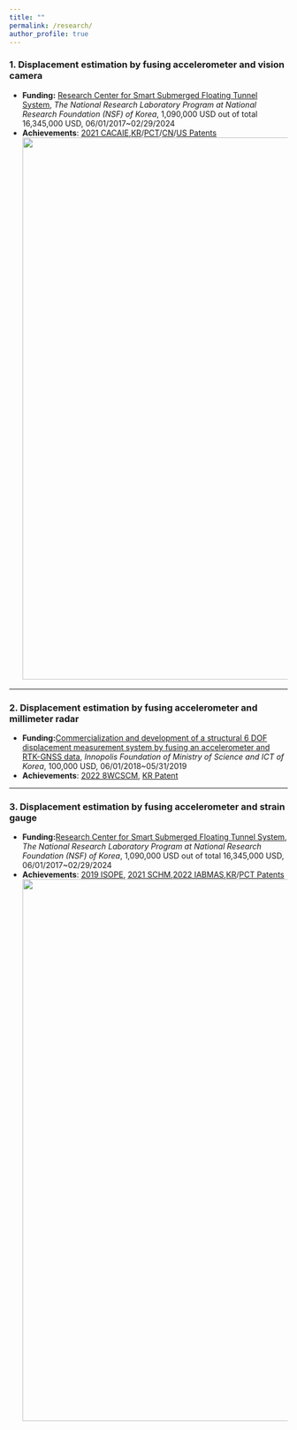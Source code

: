 ```yaml
---
title: ""
permalink: /research/
author_profile: true
---
```

### 1. Displacement estimation by fusing accelerometer and vision camera
* **Funding:** [Research Center for Smart Submerged Floating Tunnel System](http://www.src-erc.or.kr/sub/index.kin?mode=view&main=3&sub=9&main_no=101&no=42&page=1&ifwhat=&ifvalue=), *The National Research Laboratory Program at National Research Foundation (NSF) of Korea*, 1,090,000 USD out of total 16,345,000 USD, 06/01/2017~02/29/2024 
* **Achievements**: [2021 CACAIE](https://onlinelibrary.wiley.com/doi/abs/10.1111/mice.12767),[KR](http://www.src-erc.or.kr/sub/index.kin?mode=view&main=3&sub=9&main_no=101&no=42&page=1&ifwhat=&ifvalue=)/[PCT]()/[CN]()/[US Patents]()
   <img src="https://s4.ax1x.com/2022/01/15/7GXkHe.png" width="980">
---

### 2. Displacement estimation by fusing accelerometer and millimeter radar
* **Funding:**[Commercialization and development of a structural 6 DOF displacement measurement system by fusing an accelerometer and RTK-GNSS data](), *Innopolis Foundation of Ministry of Science and ICT of Korea*, 100,000 USD, 06/01/2018~05/31/2019
* **Achievements**: [2022 8WCSCM](), [KR Patent]()
---

### 3. Displacement estimation by fusing accelerometer and strain gauge
* **Funding:**[Research Center for Smart Submerged Floating Tunnel System](http://www.src-erc.or.kr/sub/index.kin?mode=view&main=3&sub=9&main_no=101&no=42&page=1&ifwhat=&ifvalue=), *The National Research Laboratory Program at National Research Foundation (NSF) of Korea*, 1,090,000 USD out of total 16,345,000 USD, 06/01/2017~02/29/2024 
* **Achievements**: [2019 ISOPE](https://onepetro.org/ISOPEIOPEC/proceedings-abstract/ISOPE19/All-ISOPE19/ISOPE-I-19-637/21666), [2021 SCHM](https://onlinelibrary.wiley.com/doi/abs/10.1002/stc.2733),[2022 IABMAS](),[KR]()/[PCT Patents]()
   <img src="https://s3.bmp.ovh/imgs/2022/01/6d55017d4e08a138.png" width="980">
